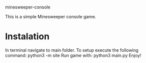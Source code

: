 minesweeper-console

This is a simple Minesweeper console game.


# Instalation
In terminal navigate to main folder.
To setup execute the following command:
	python3 -m site
Run game with:
	python3 main.py
Enjoy!
